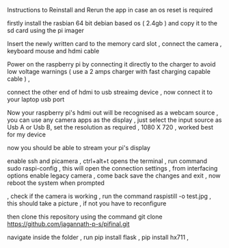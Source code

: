 Instructions to Reinstall and Rerun the app in case an os reset is required 

firstly install the rasbian 64 bit debian based os ( 2.4gb ) and copy it to the sd card using the pi imager 

Insert the newly written card to the memory card slot ,  connect the camera , keyboard mouse and hdmi cable 


Power on the raspberry pi by connecting it directly to the charger to avoid low voltage warnings ( use a 2 amps charger with fast charging capable cable ) ,

connect the other end of hdmi to usb streaimg device , now connect it to your laptop usb port

Now your raspberry pi's hdmi out will be recognised as a webcam source , you can use any camera apps as the display , just select the input source as Usb A or Usb B, set the resolution as required , 1080 X 720 , worked best for my device 

now you should be able to stream your pi's display
 
enable ssh and picamera , ctrl+alt+t opens the terminal , run command sudo raspi-config , this will open the connection settings , from interfacing options enable legacy camera , come back save the changes and exit , now reboot the system when prompted 

, check if the camera is working , run the command    raspistill -o test.jpg , this should take a picture , if not you have to reconfigure 

then clone this repository using the command       git clone  https://github.com/jagannath-p-s/pifinal.git 

navigate inside the folder , run pip install flask , pip install hx711 , 
